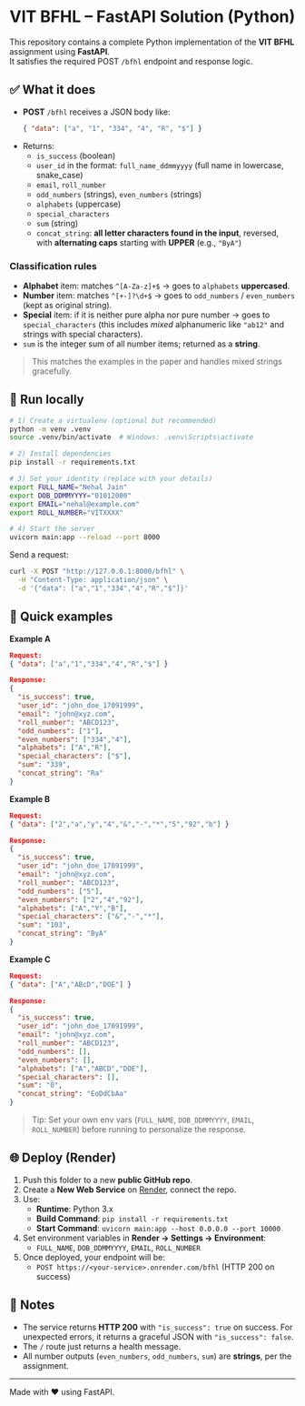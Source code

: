 # VIT BFHL – FastAPI Solution (Python)

This repository contains a complete Python implementation of the **VIT BFHL** assignment using **FastAPI**.  
It satisfies the required POST `/bfhl` endpoint and response logic.

## ✅ What it does
- **POST** `/bfhl` receives a JSON body like:
  ```json
  { "data": ["a", "1", "334", "4", "R", "$"] }
  ```
- Returns:
  - `is_success` (boolean)
  - `user_id` in the format: `full_name_ddmmyyyy` (full name in lowercase, snake_case)
  - `email`, `roll_number`
  - `odd_numbers` (strings), `even_numbers` (strings)
  - `alphabets` (uppercase)
  - `special_characters`
  - `sum` (string)
  - `concat_string`: **all letter characters found in the input**, reversed, with **alternating caps** starting with **UPPER** (e.g., `"ByA"`)

### Classification rules
- **Alphabet** item: matches `^[A-Za-z]+$` → goes to `alphabets` **uppercased**.
- **Number** item: matches `^[+-]?\d+$` → goes to `odd_numbers` / `even_numbers` (kept as original string).
- **Special** item: if it is neither pure alpha nor pure number → goes to `special_characters` (this includes *mixed* alphanumeric like `"ab12"` and strings with special characters).  
- `sum` is the integer sum of all number items; returned as a **string**.

> This matches the examples in the paper and handles mixed strings gracefully.

## 🚀 Run locally

```bash
# 1) Create a virtualenv (optional but recommended)
python -m venv .venv
source .venv/bin/activate  # Windows: .venv\Scripts\activate

# 2) Install dependencies
pip install -r requirements.txt

# 3) Set your identity (replace with your details)
export FULL_NAME="Nehal Jain"
export DOB_DDMMYYYY="01012000"
export EMAIL="nehal@example.com"
export ROLL_NUMBER="VITXXXX"

# 4) Start the server
uvicorn main:app --reload --port 8000
```

Send a request:
```bash
curl -X POST "http://127.0.0.1:8000/bfhl" \
  -H "Content-Type: application/json" \
  -d '{"data": ["a","1","334","4","R","$"]}'
```

## 🧪 Quick examples

**Example A**
```json
Request:
{ "data": ["a","1","334","4","R","$"] }

Response:
{
  "is_success": true,
  "user_id": "john_doe_17091999",
  "email": "john@xyz.com",
  "roll_number": "ABCD123",
  "odd_numbers": ["1"],
  "even_numbers": ["334","4"],
  "alphabets": ["A","R"],
  "special_characters": ["$"],
  "sum": "339",
  "concat_string": "Ra"
}
```

**Example B**
```json
Request:
{ "data": ["2","a","y","4","&","-","*","5","92","b"] }

Response:
{
  "is_success": true,
  "user_id": "john_doe_17091999",
  "email": "john@xyz.com",
  "roll_number": "ABCD123",
  "odd_numbers": ["5"],
  "even_numbers": ["2","4","92"],
  "alphabets": ["A","Y","B"],
  "special_characters": ["&","-","*"],
  "sum": "103",
  "concat_string": "ByA"
}
```

**Example C**
```json
Request:
{ "data": ["A","ABcD","DOE"] }

Response:
{
  "is_success": true,
  "user_id": "john_doe_17091999",
  "email": "john@xyz.com",
  "roll_number": "ABCD123",
  "odd_numbers": [],
  "even_numbers": [],
  "alphabets": ["A","ABCD","DOE"],
  "special_characters": [],
  "sum": "0",
  "concat_string": "EoDdCbAa"
}
```

> Tip: Set your own env vars (`FULL_NAME`, `DOB_DDMMYYYY`, `EMAIL`, `ROLL_NUMBER`) before running to personalize the response.

## 🌐 Deploy (Render)

1. Push this folder to a new **public GitHub repo**.
2. Create a **New Web Service** on [Render](https://render.com/), connect the repo.
3. Use:
   - **Runtime**: Python 3.x
   - **Build Command**: `pip install -r requirements.txt`
   - **Start Command**: `uvicorn main:app --host 0.0.0.0 --port 10000`
4. Set environment variables in **Render → Settings → Environment**:
   - `FULL_NAME`, `DOB_DDMMYYYY`, `EMAIL`, `ROLL_NUMBER`
5. Once deployed, your endpoint will be:
   - `POST https://<your-service>.onrender.com/bfhl` (HTTP 200 on success)

## 🧾 Notes
- The service returns **HTTP 200** with `"is_success": true` on success. For unexpected errors, it returns a graceful JSON with `"is_success": false`.
- The `/` route just returns a health message.
- All number outputs (`even_numbers`, `odd_numbers`, `sum`) are **strings**, per the assignment.

---

Made with ❤️ using FastAPI.
